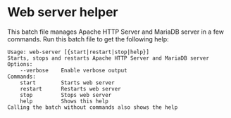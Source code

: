 # Web server helper
This batch file manages Apache HTTP Server and MariaDB server in a few commands. Run this batch file to get the following help:
```
Usage: web-server [{start|restart|stop|help}]
Starts, stops and restarts Apache HTTP Server and MariaDB server
Options:
	--verbose    Enable verbose output
Commands:
	start        Starts web server
	restart      Restarts web server
	stop         Stops web server
	help         Shows this help
Calling the batch without commands also shows the help
```
